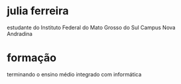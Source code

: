 # julia ferreira 

estudante do Instituto Federal do Mato Grosso do Sul Campus Nova Andradina 

# formação 

terminando o ensino médio integrado com informática 
